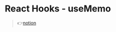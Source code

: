 # React Hooks - useMemo

> 👉[notion](https://www.notion.so/xtring/React-Hooks-useMemo-96ce6eb63d16419fa1a0186fcc18f9f9)
